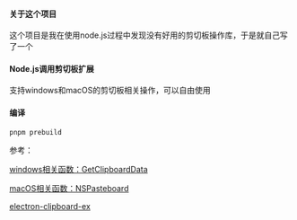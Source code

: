 #### 关于这个项目

这个项目是我在使用node.js过程中发现没有好用的剪切板操作库，于是就自己写了一个

#### Node.js调用剪切板扩展

支持windows和macOS的剪切板相关操作，可以自由使用

#### 编译
```bash
pnpm prebuild
```


参考：

[windows相关函数：GetClipboardData](https://learn.microsoft.com/en-us/windows/win32/api/winuser/nf-winuser-getclipboarddata)

[macOS相关函数：NSPasteboard](https://developer.apple.com/documentation/appkit/nspasteboard?language=objc)

[electron-clipboard-ex](https://github.com/kenan2002/electron-clipboard-ex/tree/master)

